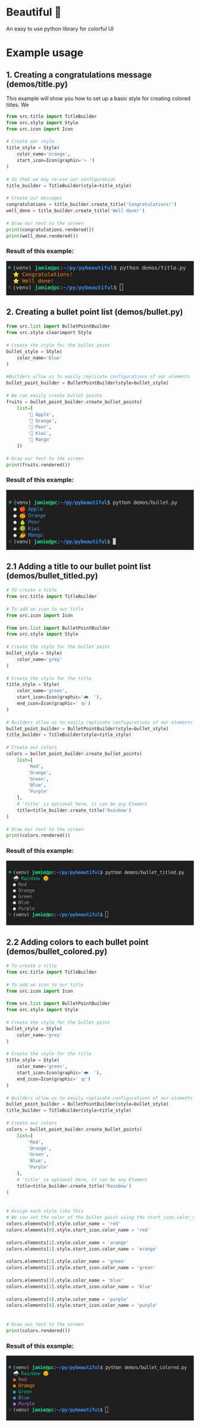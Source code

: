 # Beautiful 🐍
An easy to use python library for colorful UI
# Example usage
## 1. Creating a congratulations message (demos/title.py)
This example will show you how to set up a basic style for creating colored titles. We 
```py
from src.title import TitleBuilder
from src.style import Style
from src.icon import Icon

# Create our style
title_style = Style(
    color_name='orange',
    start_icon=Icon(graphic='⭐ ')
)

# So that we may re-use our configuration
title_builder = TitleBuilder(style=title_style)

# Create our messages
congratulations = title_builder.create_title('Congratulations!')
well_done = title_builder.create_title('Well done!')

# Draw our text to the screen
print(congratulations.rendered())
print(well_done.rendered())
```
### Result of this example:
![Example usage, showing two lines of orange text, 'Congratulations!' and 'Well done!', with a star graphic at the beginning](/demos/title_py_result.png "Our result")
## 2. Creating a bullet point list (demos/bullet.py)
```py
from src.list import BulletPointBuilder
from src.style clearimport Style

# Create the style for the bullet point
bullet_style = Style(
    color_name='blue'
)

#Builders allow us to easily replicate configurations of our elements
bullet_point_builder = BulletPointBuilder(style=bullet_style)

# We can easily create bullet points
fruits = bullet_point_builder.create_bullet_points(
    list=[
        '🍎 Apple',
        '🍊 Orange',
        '🍐 Pear',
        '🥝 Kiwi',
        '🥭 Mango'
    ])

# Draw our text to the screen
print(fruits.rendered())
```
### Result of this example:
![Example usage, showing a bullet point list of an assortment of fruits](/demos/bullet_py_result.png "Our result")

## 2.1 Adding a title to our bullet point list (demos/bullet_titled.py)
```py
# To create a title
from src.title import TitleBuilder

# To add an icon to our title
from src.icon import Icon

from src.list import BulletPointBuilder
from src.style import Style

# Create the style for the bullet point
bullet_style = Style(
    color_name='grey'
)

# Create the style for the title
title_style = Style(
    color_name='green',
    start_icon=Icon(graphic='🌧  '),
    end_icon=Icon(graphic=' 🌞')
)

# Builders allow us to easily replicate configurations of our elements
bullet_point_builder = BulletPointBuilder(style=bullet_style)
title_builder = TitleBuilder(style=title_style)

# Create our colors
colors = bullet_point_builder.create_bullet_points(
    list=[
        'Red',
        'Orange',
        'Green',
        'Blue',
        'Purple'
    ],
    # 'title' is optional here, it can be any Element
    title=title_builder.create_title('Rainbow')
)

# Draw our text to the screen
print(colors.rendered())
```
### Result of this example:
![Example usage, showing a bullet point list of rainbows, with the title having a start icon of a raining cloud and an end icon of a sun"](/demos/bullet_titled_py_result.png "Our result")
## 2.2 Adding colors to each bullet point (demos/bullet_colored.py)
```py
# To create a title
from src.title import TitleBuilder

# To add an icon to our title
from src.icon import Icon

from src.list import BulletPointBuilder
from src.style import Style

# Create the style for the bullet point
bullet_style = Style(
    color_name='grey'
)

# Create the style for the title
title_style = Style(
    color_name='green',
    start_icon=Icon(graphic='🌧  '),
    end_icon=Icon(graphic=' 🌞')
)

# Builders allow us to easily replicate configurations of our elements
bullet_point_builder = BulletPointBuilder(style=bullet_style)
title_builder = TitleBuilder(style=title_style)

# Create our colors
colors = bullet_point_builder.create_bullet_points(
    list=[
        'Red',
        'Orange',
        'Green',
        'Blue',
        'Purple'
    ],
    # 'title' is optional here, it can be any Element
    title=title_builder.create_title('Rainbow')
)


# Assign each style like this
# We can set the color of the bullet point using the start_icon.color_name property of the style.
colors.elements[0].style.color_name = 'red'
colors.elements[0].style.start_icon.color_name = 'red'

colors.elements[1].style.color_name = 'orange'
colors.elements[1].style.start_icon.color_name = 'orange'

colors.elements[2].style.color_name = 'green'
colors.elements[2].style.start_icon.color_name = 'green'

colors.elements[3].style.color_name = 'blue'
colors.elements[3].style.start_icon.color_name = 'blue'

colors.elements[4].style.color_name = 'purple'
colors.elements[4].style.start_icon.color_name = 'purple'


# Draw our text to the screen
print(colors.rendered())
```
### Result of this example:
![Example usage, showing a bullet point list of rainbows, with the title having a start icon of a raining cloud and an end icon of a sun, and each item in the bullet point colored properly"](/demos/bullet_colored_py_result.png "Our result")